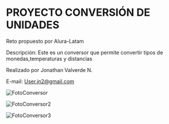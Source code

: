 # PROYECTO CONVERSIÓN DE UNIDADES

Reto propuesto por Alura-Latam 

Descripción: Este es un conversor que permite convertir tipos de monedas,temperaturas y distancias

Realizado por Jonathan Valverde N.

E-mail: User.jn2@gmail.com

![FotoConversor](https://user-images.githubusercontent.com/124424736/226147876-76732ae7-766c-41e4-aa18-fc2ef0b36796.png)

![FotoConversor2](https://user-images.githubusercontent.com/124424736/226147941-436333d2-e4ac-4fc3-867f-6096e94af3c6.png)

![FotoConversor3](https://user-images.githubusercontent.com/124424736/226147971-6baceb24-b44e-46b8-8a0e-cd73c9ced852.png)
